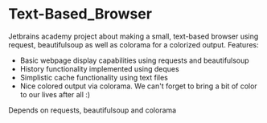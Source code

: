 # Text-Based_Browser
Jetbrains academy project about making a small, text-based browser using request, beautifulsoup as well as colorama for a colorized output. Features:

* Basic webpage display capabilities using requests and beautifulsoup
* History functionality implemented using deques
* Simplistic cache functionality using text files
* Nice colored output via colorama. We can't forget to bring a bit of color to our lives after all :)

Depends on requests, beautifulsoup and colorama
